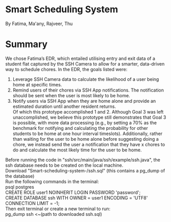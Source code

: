 # Smart Scheduling System
By Fatima, Ma'any, Rajveer, Thu

# Summary
We chose Fatima’s EDR, which entailed utilising entry and exit data of a student flat captured by the SSH Camera to allow for a smarter, data-driven way to schedule chores. In the EDR, the goals listed were:<br />
1.	Leverage SSH Camera data to calculate the likelihood of a user being home at specific times. <br />
2.	Remind users of their chores via SSH App notifications. The notification should be sent when the user is most likely to be home. <br />
3.	Notify users via SSH App when they are home alone and provide an estimated duration until another resident returns. <br />
Of which this prototype accomplished 1 and 2. Although Goal 3 was left unaccomplished, we believe this prototype still demonstrates that Goal 3 is possible, with more data processing (e.g., by setting a 70% as the benchmark for notifying and calculating the probability for other students to be home at one hour interval timeslots). Additionally, rather than waiting for the user to be home alone before suggesting doing a chore, we instead send the user a notification that they have x chores to do and calculate the most likely time for the user to be home. <br />


Before running the code in "ssh/src/main/java/ssh/example/ssh.java", the ssh database needs to be created on the local machine. <br />
Download "Smart-scheduling-system-/ssh.sql" (this contains a pg_dump of the database) <br />
Run the following commands in the terminal: <br />
psql postgres <br />
CREATE ROLE user1 NOINHERIT LOGIN PASSWORD 'password'; <br />
CREATE DATABASE ssh WITH OWNER = user1 ENCODING = 'UTF8' CONNECTION LIMIT = -1; <br />
Then exit terminal or create a new terminal to run: <br />
pg_dump ssh <~(path to downloaded ssh.sql)
